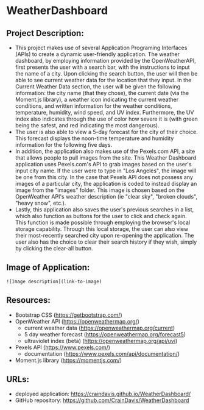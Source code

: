 # WeatherDashboard
## Project Description:
* This project makes use of several Application Programing Interfaces (APIs) to create a dynamic user-friendly application. The weather dashboard, by employing information provided by the OpenWeatherAPI, first presents the user with a search bar, with the instructions to input the name of a city. Upon clicking the search button, the user will then be able to see current weather data for the location that they input. In the Current Weather Data section, the user will be given the following information: the city name (that they chose), the current date (via the Moment.js library), a weather icon indicating the current weather conditions, and written information for the weather conditions, temperature, humidity, wind speed, and UV index. Furthermore, the UV index also indicates through the use of color how severe it is (with green being the safest, and red indicating the most dangerous). 
* The user is also able to view a 5-day forecast for the city of their choice. This forecast displays the noon-time temperature and humidity information for the following five days. 
* In addition, the application also makes use of the Pexels.com API, a site that allows people to pull images from the site. This Weather Dashboard application uses Pexels.com's API to grab images based on the user's input city name. If the user were to type in "Los Angeles", the image will be one from this city. In the case that Pexels API does not possess any images of a particular city, the application is coded to instead display an image from the "images" folder. This image is chosen based on the OpenWeather API's weather description (ie "clear sky", "broken clouds", "heavy snow", etc.). 
* Lastly, this application also saves the user's previous searches in a list, which also function as buttons for the user to click and check again. This function is made possible through employing the browser's local storage capability. Through this local storage, the user can also view their most-recently searched city upon re-opening the application. The user also has the choice to clear their search history if they wish, simply by clicking the clear-all button.
## Image of Application:
`![Image description](link-to-image)`
## Resources:
* Bootstrap CSS (https://getbootstrap.com/)
* OpenWeather API (https://openweathermap.org/)
    * current weather data (https://openweathermap.org/current)
    * 5 day weather forecast (https://openweathermap.org/forecast5)
    * ultraviolet index (beta) (https://openweathermap.org/api/uvi)
* Pexels API (https://www.pexels.com/)
    * documentation (https://www.pexels.com/api/documentation/)
* Moment.js library (https://momentjs.com/)
## URLs:
* deployed application: https://craindavis.github.io/WeatherDashboard/
* GitHub repository: https://github.com/CrainDavis/WeatherDashboard
